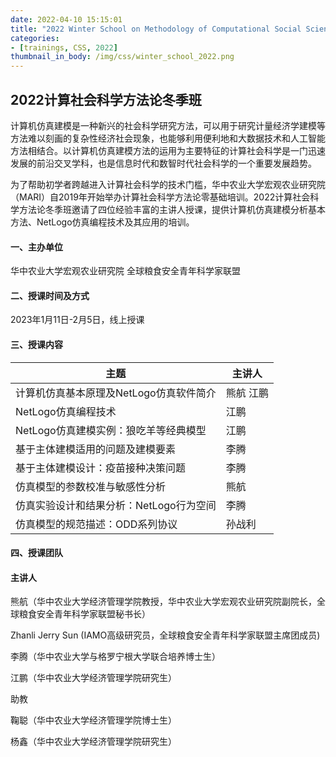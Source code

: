 ```yaml
---
date: 2022-04-10 15:15:01
title: "2022 Winter School on Methodology of Computational Social Science"
categories:
- [trainings, CSS, 2022]
thumbnail_in_body: /img/css/winter_school_2022.png
---
```

## <div class="post_flex_center_center">2022计算社会科学方法论冬季班</div>

计算机仿真建模是一种新兴的社会科学研究方法，可以用于研究计量经济学建模等方法难以刻画的复杂性经济社会现象，也能够利用便利地和大数据技术和人工智能方法相结合。以计算机仿真建模方法的运用为主要特征的计算社会科学是一门迅速发展的前沿交叉学科，也是信息时代和数智时代社会科学的一个重要发展趋势。
<!-- more -->
为了帮助初学者跨越进入计算社会科学的技术门槛，华中农业大学宏观农业研究院（MARI）自2019年开始举办计算社会科学方法论零基础培训。2022计算社会科学方法论冬季班邀请了四位经验丰富的主讲人授课，提供计算机仿真建模分析基本方法、NetLogo仿真编程技术及其应用的培训。

#### 一、主办单位

华中农业大学宏观农业研究院  全球粮食安全青年科学家联盟

#### 二、授课时间及方式

2023年1月11日-2月5日，线上授课

#### 三、授课内容

| 主题                       | 主讲人    |
|--------------------------|--------|
| 计算机仿真基本原理及NetLogo仿真软件简介  | 	熊航 江鹏 | 
| NetLogo仿真编程技术            | 	江鹏    | 
| NetLogo仿真建模实例：狼吃羊等经典模型   | 	江鹏    | 
| 基于主体建模适用的问题及建模要素         | 	李腾    | 
| 基于主体建模设计：疫苗接种决策问题        | 	李腾    | 
| 仿真模型的参数校准与敏感性分析          | 	熊航    | 
| 仿真实验设计和结果分析：NetLogo行为空间	 | 李腾     | 
| 仿真模型的规范描述：ODD系列协议        | 	孙战利   | 

#### 四、授课团队

#### 主讲人

熊航（华中农业大学经济管理学院教授，华中农业大学宏观农业研究院副院长，全球粮食安全青年科学家联盟秘书长）

Zhanli Jerry Sun (IAMO高级研究员，全球粮食安全青年科学家联盟主席团成员)

李腾（华中农业大学与格罗宁根大学联合培养博士生）

江鹏（华中农业大学经济管理学院研究生）

助教

鞠聪（华中农业大学经济管理学院博士生）

杨鑫（华中农业大学经济管理学院研究生）
